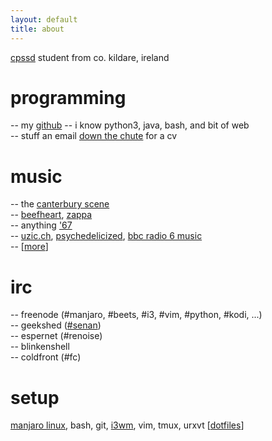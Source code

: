 ```yaml
---
layout: default
title: about
---
```


[cpssd](http://www.computing.dcu.ie/undergraduate/pssd/computational-problem-solving-software-development-cpssd) student from co. kildare, ireland

# programming
-- my [github](https://github.com/sentriz)
-- i know python3, java, bash, and bit of web  
-- stuff an email [down the chute](mailto:senan@senan.xyz) for a cv  

# music
-- the [canterbury scene](https://en.wikipedia.org/wiki/canterbury_scene)  
-- [beefheart](http://open.spotify.com/album/0dfhgsfkg7g58cke33glah), [zappa](http://open.spotify.com/artist/6ra4giogczqzmoauecftgn)  
-- anything ['67](https://en.wikipedia.org/wiki/1967_in_music)  
-- [uzic.ch](http://stream.uzic.ch:9010/), [psychedelicized](http://199.58.160.146:8006/), [bbc radio 6 music](http://bbcmedia.ic.llnwd.net/stream/bbcmedia_6music_mf_p?s=1469283931&e=1469298331&h=4423c0d9919cfee73a82c1de6178bc84)  
-- [[more](http://senan.xyz/blog/top-50-v2)]


# irc
-- freenode (#manjaro, #beets, #i3, #vim, #python, #kodi, ...)  
-- geekshed ([#senan](https://kiwiirc.com/client/irc.geekshed.net/?nick=username|?#senan))  
-- espernet (#renoise)  
-- blinkenshell  
-- coldfront (#fc)

# setup
[manjaro linux](https://manjaro.github.io/), bash, git, [i3wm](https://i3wm.org/), vim, tmux, urxvt [[dotfiles](https://github.com/sentriz/dotfiles)]
